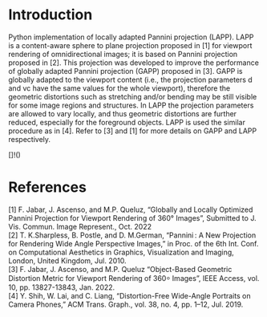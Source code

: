 # Introduction


Python implementation of locally adapted Pannini projection (LAPP). LAPP is a content-aware sphere to plane projection proposed in [1] for viewport rendering of omnidirectional images; it is based on Pannini projection proposed in [2]. This projection was developed to improve the performance of globally adapted Pannini projection (GAPP) proposed in [3]. GAPP is globally adapted to the viewport content (i.e., the projection parameters d and vc have the same values for the whole viewport), therefore the geometric distortions such as stretching and/or bending may be still visible for some image regions and structures. In LAPP the projection parameters are allowed to vary locally, and thus geometric distortions are further reduced, especially for the foreground objects. LAPP is used the similar procedure as in [4]. Refer to [3] and [1] for more details on GAPP and LAPP respectively.

[]!()




# References
[1] F. Jabar, J. Ascenso, and M.P. Queluz, “Globally and Locally Optimized Pannini Projection for Viewport Rendering of 360° Images”, Submitted to J. Vis. Commun. Image     Represent., Oct. 2022 \
[2] T. K.Sharpless, B. Postle, and D. M.German, “Pannini : A New Projection for Rendering Wide Angle Perspective Images,” in Proc. of the 6th Int. Conf. on Computational     Aesthetics in Graphics, Visualization and Imaging, London, United Kingdom, Jul. 2010.\
 [3] F. Jabar, J. Ascenso, and M.P. Queluz “Object-Based Geometric Distortion Metric for Viewport Rendering of 360⸰ Images”, IEEE Access, vol. 10, pp. 13827-13843, Jan.        2022. \
[4] Y. Shih, W. Lai, and C. Liang, “Distortion-Free Wide-Angle Portraits on Camera Phones,” ACM Trans. Graph., vol. 38, no. 4, pp. 1–12, Jul. 2019.
